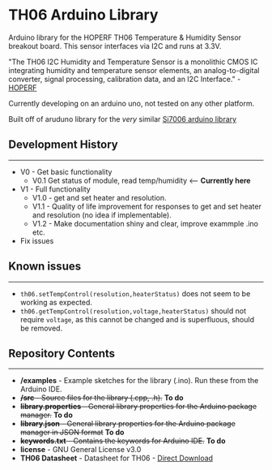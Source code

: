 TH06 Arduino Library
=======
Arduino library for the HOPERF TH06 Temperature & Humidity Sensor breakout board. This sensor interfaces via I2C and runs at 3.3V.

"The TH06 I2C Humidity and Temperature Sensor is a monolithic CMOS IC integrating humidity and temperature sensor elements, an analog-to-digital converter, signal processing, calibration data, and an I2C Interface." - [HOPERF](https://www.hoperf.com/sensor/temperature_sensor/TH06.html "HOPERF page for TH06 sensor")

Currently developing on an arduino uno, not tested on any other platform.

Built off of aruduno library for the *very* similar [Si7006 arduino library](https://github.com/automote/Si7006 "Si7006 arduino library")

## Development History ##
- - - - - -
* V0 - Get basic functionality
  * V0.1 Get status of module, read temp/humidity <-- **Currently here**
* V1 - Full functionality
  * V1.0 - get and set heater and resolution.
  * V1.1 - Quality of life improvement for responses to get and set heater and resolution (no idea if implementable).
  * V1.2 - Make documentation shiny and clear, improve exammple .ino etc.
* Fix issues

## Known issues ##
- - - - - -
* `th06.setTempControl(resolution,heaterStatus)` does not seem to be working as expected.
* `th06.getTempControl(resolution,voltage,heaterStatus)` should not require `voltage`, as this cannot be changed and is superfluous, should be removed.

## Repository Contents ##
- - - - - - - -
* **/examples** - Example sketches for the library (.ino). Run these from the Arduino IDE. 
* ~~**/src** - Source files for the library (.cpp, .h).~~ **To do**
* ~~**library.properties** - General library properties for the Arduino package manager.~~ **To do**
* ~~**library.json** - General library properties for the Arduino package manager in JSON format~~ **To do**
* ~~**keywords.txt** - Contains the keywords for Arduino IDE.~~ **To do**
* **license** - GNU General License v3.0
* **TH06 Datasheet** - Datasheet for TH06 - [Direct Download](https://www.hoperf.com/data/upload/portal/20190307/TH06%20Datasheet.pdf "Direct link to datasheet")
